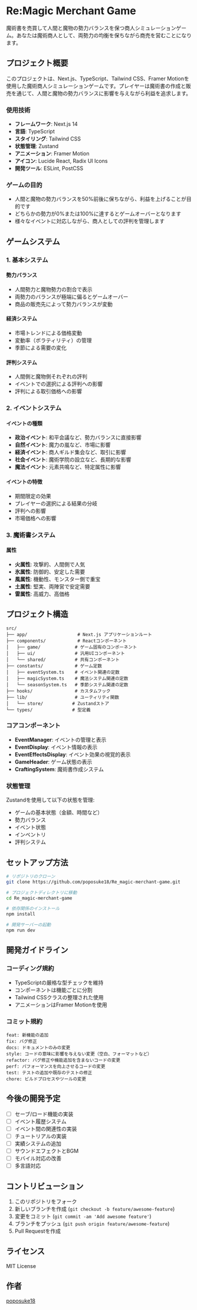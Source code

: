 # Re:Magic Merchant Game

魔術書を売買して人間と魔物の勢力バランスを保つ商人シミュレーションゲーム。あなたは魔術商人として、両勢力の均衡を保ちながら商売を営むことになります。

## プロジェクト概要

このプロジェクトは、Next.js、TypeScript、Tailwind CSS、Framer Motionを使用した魔術商人シミュレーションゲームです。プレイヤーは魔術書の作成と販売を通じて、人間と魔物の勢力バランスに影響を与えながら利益を追求します。

### 使用技術

- **フレームワーク**: Next.js 14
- **言語**: TypeScript
- **スタイリング**: Tailwind CSS
- **状態管理**: Zustand
- **アニメーション**: Framer Motion
- **アイコン**: Lucide React, Radix UI Icons
- **開発ツール**: ESLint, PostCSS

### ゲームの目的

- 人間と魔物の勢力バランスを50%前後に保ちながら、利益を上げることが目的です
- どちらかの勢力が0%または100%に達するとゲームオーバーとなります
- 様々なイベントに対応しながら、商人としての評判を管理します

## ゲームシステム

### 1. 基本システム

#### 勢力バランス
- 人間勢力と魔物勢力の割合で表示
- 両勢力のバランスが極端に偏るとゲームオーバー
- 商品の販売先によって勢力バランスが変動

#### 経済システム
- 市場トレンドによる価格変動
- 変動率（ボラティリティ）の管理
- 季節による需要の変化

#### 評判システム
- 人間側と魔物側それぞれの評判
- イベントでの選択による評判への影響
- 評判による取引価格への影響

### 2. イベントシステム

#### イベントの種類
- **政治イベント**: 和平会議など、勢力バランスに直接影響
- **自然イベント**: 魔力の嵐など、市場に影響
- **経済イベント**: 商人ギルド集会など、取引に影響
- **社会イベント**: 魔術学院の設立など、長期的な影響
- **魔法イベント**: 元素共鳴など、特定属性に影響

#### イベントの特徴
- 期間限定の効果
- プレイヤーの選択による結果の分岐
- 評判への影響
- 市場価格への影響

### 3. 魔術書システム

#### 属性
- **火属性**: 攻撃的、人間側で人気
- **氷属性**: 防御的、安定した需要
- **風属性**: 機動性、モンスター側で重宝
- **土属性**: 堅実、両陣営で安定需要
- **雷属性**: 高威力、高価格

## プロジェクト構造

```
src/
├── app/                   # Next.js アプリケーションルート
├── components/            # Reactコンポーネント
│   ├── game/             # ゲーム固有のコンポーネント
│   ├── ui/               # 汎用UIコンポーネント
│   └── shared/           # 共有コンポーネント
├── constants/            # ゲーム定数
│   ├── eventSystem.ts    # イベント関連の定数
│   ├── magicSystem.ts    # 魔法システム関連の定数
│   └── seasonSystem.ts   # 季節システム関連の定数
├── hooks/                # カスタムフック
├── lib/                  # ユーティリティ関数
│   └── store/           # Zustandストア
└── types/               # 型定義
```

### コアコンポーネント

- **EventManager**: イベントの管理と表示
- **EventDisplay**: イベント情報の表示
- **EventEffectsDisplay**: イベント効果の視覚的表示
- **GameHeader**: ゲーム状態の表示
- **CraftingSystem**: 魔術書作成システム

### 状態管理

Zustandを使用して以下の状態を管理:
- ゲームの基本状態（金額、時間など）
- 勢力バランス
- イベント状態
- インベントリ
- 評判システム

## セットアップ方法

```bash
# リポジトリのクローン
git clone https://github.com/poposuke18/Re_magic-merchant-game.git

# プロジェクトディレクトリに移動
cd Re_magic-merchant-game

# 依存関係のインストール
npm install

# 開発サーバーの起動
npm run dev
```

## 開発ガイドライン

### コーディング規約
- TypeScriptの厳格な型チェックを維持
- コンポーネントは機能ごとに分割
- Tailwind CSSクラスの整理された使用
- アニメーションはFramer Motionを使用

### コミット規約
```
feat: 新機能の追加
fix: バグ修正
docs: ドキュメントのみの変更
style: コードの意味に影響を与えない変更（空白、フォーマットなど）
refactor: バグ修正や機能追加を含まないコードの変更
perf: パフォーマンスを向上させるコードの変更
test: テストの追加や既存のテストの修正
chore: ビルドプロセスやツールの変更
```

## 今後の開発予定

- [ ] セーブ/ロード機能の実装
- [ ] イベント履歴システム
- [ ] イベント間の関連性の実装
- [ ] チュートリアルの実装
- [ ] 実績システムの追加
- [ ] サウンドエフェクトとBGM
- [ ] モバイル対応の改善
- [ ] 多言語対応

## コントリビューション

1. このリポジトリをフォーク
2. 新しいブランチを作成 (`git checkout -b feature/awesome-feature`)
3. 変更をコミット (`git commit -am 'Add awesome feature'`)
4. ブランチをプッシュ (`git push origin feature/awesome-feature`)
5. Pull Requestを作成

## ライセンス

MIT License

## 作者

[poposuke18](https://github.com/poposuke18)